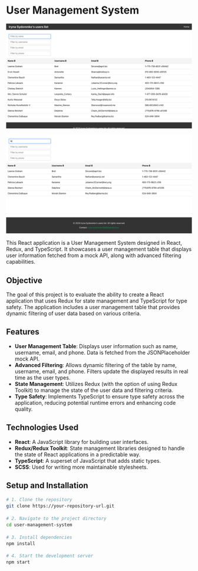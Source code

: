 # User Management System

![Main Page](./images/landing.png)

![User Management Table with Filtered Results](./images/filteredUsers.png)

This React application is a User Management System designed in React, Redux, and TypeScript. It showcases a user management table that displays user information fetched from a mock API, along with advanced filtering capabilities.

## Objective

The goal of this project is to evaluate the ability to create a React application that uses Redux for state management and TypeScript for type safety. The application includes a user management table that provides dynamic filtering of user data based on various criteria.

## Features

- **User Management Table**: Displays user information such as name, username, email, and phone. Data is fetched from the JSONPlaceholder mock API.
- **Advanced Filtering**: Allows dynamic filtering of the table by name, username, email, and phone. Filters update the displayed results in real time as the user types.
- **State Management**: Utilizes Redux (with the option of using Redux Toolkit) to manage the state of the user data and filtering criteria.
- **Type Safety**: Implements TypeScript to ensure type safety across the application, reducing potential runtime errors and enhancing code quality.

## Technologies Used

- **React**: A JavaScript library for building user interfaces.
- **Redux/Redux Toolkit**: State management libraries designed to handle the state of React applications in a predictable way.
- **TypeScript**: A superset of JavaScript that adds static types.
- **SCSS**: Used for writing more maintainable stylesheets.

## Setup and Installation

```bash
# 1. Clone the repository
git clone https://your-repository-url.git

# 2. Navigate to the project directory
cd user-management-system

# 3. Install dependencies
npm install

# 4. Start the development server
npm start

```
